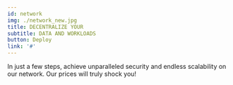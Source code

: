 ```yaml
---
id: network
img: ./network_new.jpg
title: DECENTRALIZE YOUR
subtitle: DATA AND WORKLOADS
button: Deploy
link: '#'
---
```


In just a few steps, achieve unparalleled security and endless scalability on our network.  Our prices will truly shock you!
